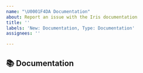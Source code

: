 ```yaml
---
name: "\U0001F4DA Documentation"
about: Report an issue with the Iris documentation
title: ''
labels: 'New: Documentation, Type: Documentation'
assignees: ''

---
```


## 📚 Documentation
<!--  https://scitools-iris.readthedocs.io/en/latest/ -->
<!-- Describe an issue or suggestion for improving the documentation -->
